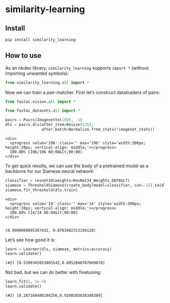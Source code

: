 similarity-learning
================

<!-- WARNING: THIS FILE WAS AUTOGENERATED! DO NOT EDIT! -->

## Install

``` sh
pip install similarity_learning
```

## How to use

As an nbdev library, `similarity_learning` supports `import *` (without
importing unwanted symbols):

``` python
from similarity_learning.all import *
```

Now we can train a pair-matcher. First let’s construct dataloaders of
pairs:

``` python
from fastai.vision.all import *

from fastai_datasets.all import *
```

``` python
pairs = Pairs(Imagenette(160), .1)
dls = pairs.dls(after_item=Resize(128),
                after_batch=Normalize.from_stats(*imagenet_stats))
```

    <div>
      <progress value='196' class='' max='196' style='width:300px; height:20px; vertical-align: middle;'></progress>
      100.00% [196/196 00:00&lt;00:00]
    </div>
    

To get quick results, we can use the body of a pretrained model as a
backbone for our Siamese neural network:

``` python
classifier = resnet34(weights=ResNet34_Weights.DEFAULT)
siamese = ThresholdSiamese(create_body(model=classifier, cut=-1)).to(dls.device)
siamese.fit_threshold(dls.train)
```

    <div>
      <progress value='14' class='' max='14' style='width:300px; height:20px; vertical-align: middle;'></progress>
      100.00% [14/14 00:04&lt;00:00]
    </div>
    

    (0.9900000095367432, 0.8783482313156128)

Let’s see how good it is:

``` python
learn = Learner(dls, siamese, metrics=accuracy)
learn.validate()
```

    (#2) [0.5396345853805542,0.8852040767669678]

Not bad, but we can do better with finetuning:

``` python
learn.fit(5, 1e-4)
learn.validate()
```

    (#2) [0.287169486284256,0.9260203838348389]
